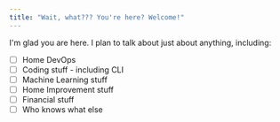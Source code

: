 ```yaml
---
title: "Wait, what??? You're here? Welcome!"
---
```


I'm glad you are here. I plan to talk about just about anything, including:
- [ ] Home DevOps
- [ ] Coding stuff - including CLI
- [ ] Machine Learning stuff
- [ ] Home Improvement stuff
- [ ] Financial stuff
- [ ] Who knows what else
